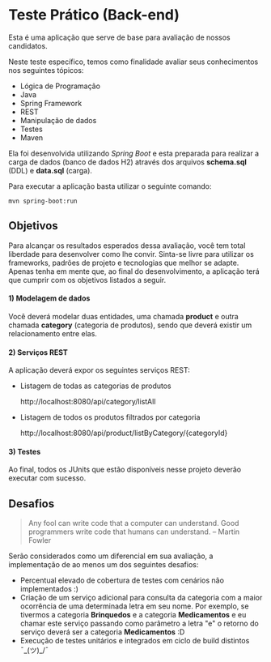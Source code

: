 # Teste Prático (Back-end)

Esta é uma aplicação que serve de base para avaliação de nossos candidatos.

Neste teste específico, temos como finalidade avaliar seus conhecimentos nos seguintes tópicos:

* Lógica de Programação
* Java
* Spring Framework
* REST
* Manipulação de dados
* Testes
* Maven

Ela foi desenvolvida utilizando *Spring Boot* e esta preparada para realizar a carga de dados (banco de dados H2) através dos arquivos **schema.sql** (DDL) e **data.sql** (carga).

Para executar a aplicação basta utilizar o seguinte comando:

	mvn spring-boot:run

## Objetivos

Para alcançar os resultados esperados dessa avaliação, você tem total liberdade para desenvolver como lhe convir. Sinta-se livre para utilizar os frameworks, padrões de projeto e tecnologias que melhor se adapte. Apenas tenha em mente que, ao final do desenvolvimento, a aplicação terá que cumprir com os objetivos listados a seguir.

#### 1) Modelagem de dados

Você deverá modelar duas entidades, uma chamada **product** e outra chamada **category** (categoria de produtos), sendo que deverá existir um relacionamento entre elas.


#### 2) Serviços REST

A aplicação deverá expor os seguintes serviços REST:

* Listagem de todas as categorias de produtos

	http://localhost:8080/api/category/listAll

* Listagem de todos os produtos filtrados por categoria

	http://localhost:8080/api/product/listByCategory/{categoryId}

#### 3) Testes

Ao final, todos os JUnits que estão disponíveis nesse projeto deverão executar com sucesso.

## Desafios

>
> Any fool can write code that a computer can understand. Good programmers write code that humans can understand.
> – Martin Fowler
>

Serão considerados como um diferencial em sua avaliação, a implementação de ao menos um dos seguintes desafios:

* Percentual elevado de cobertura de testes com cenários não implementados :)
* Criação de um serviço adicional para consulta da categoria com a maior ocorrência de uma determinada letra em seu nome. Por exemplo, se tivermos a categoria **Brinquedos** e a categoria **Medicamentos** e eu chamar este serviço passando como parâmetro a letra "e" o retorno do serviço deverá ser a categoria **Medicamentos** :D
* Execução de testes unitários e integrados em ciclo de build distintos ¯\_(ツ)_/¯

